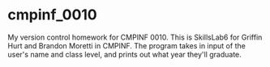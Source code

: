 # cmpinf_0010
My version control homework for CMPINF 0010.
This is SkillsLab6 for Griffin Hurt and Brandon Moretti in CMPINF.
The program takes in input of the user's name and class level, and prints out what year they'll graduate.
